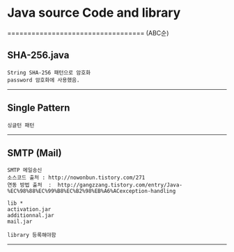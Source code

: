 # Java source Code and library 
==================================
(ABC순)

## SHA-256.java
	String SHA-256 패턴으로 암호화
	password 암호화에 사용했음.

---
## Single Pattern
	싱글턴 패턴 

---
## SMTP (Mail)
	SMTP 메일송신 
	소스코드 출처 : http://nowonbun.tistory.com/271
	연동 방법 출처  :  http://gangzzang.tistory.com/entry/Java-%EC%98%88%EC%99%B8%EC%B2%98%EB%A6%ACexception-handling

	lib *
	activation.jar
	additionnal.jar
	mail.jar

	library 등록해야함
---